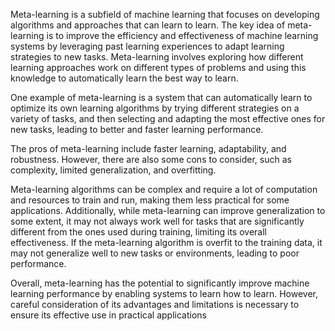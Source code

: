 Meta-learning is a subfield of machine learning that focuses on developing algorithms and approaches that can learn to learn. The key idea of meta-learning is to improve the efficiency and effectiveness of machine learning systems by leveraging past learning experiences to adapt learning strategies to new tasks. Meta-learning involves exploring how different learning approaches work on different types of problems and using this knowledge to automatically learn the best way to learn.

One example of meta-learning is a system that can automatically learn to optimize its own learning algorithms by trying different strategies on a variety of tasks, and then selecting and adapting the most effective ones for new tasks, leading to better and faster learning performance.

The pros of meta-learning include faster learning, adaptability, and robustness. However, there are also some cons to consider, such as complexity, limited generalization, and overfitting.

Meta-learning algorithms can be complex and require a lot of computation and resources to train and run, making them less practical for some applications. Additionally, while meta-learning can improve generalization to some extent, it may not always work well for tasks that are significantly different from the ones used during training, limiting its overall effectiveness. If the meta-learning algorithm is overfit to the training data, it may not generalize well to new tasks or environments, leading to poor performance.

Overall, meta-learning has the potential to significantly improve machine learning performance by enabling systems to learn how to learn. However, careful consideration of its advantages and limitations is necessary to ensure its effective use in practical applications
